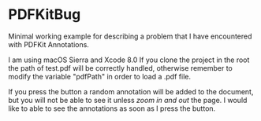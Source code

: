 # PDFKitBug
Minimal working example for describing a problem that I have encountered with PDFKit Annotations.

I am using macOS Sierra and Xcode 8.0
If you clone the project in the root the path of test.pdf will be correctly handled, otherwise remember to modify the variable "pdfPath" in order to load a .pdf file.

If you press the button a random annotation will be added to the document, but you will not be able to see it unless *zoom in and out* the page.
I would like to able to see the annotations as soon as I press the button.
